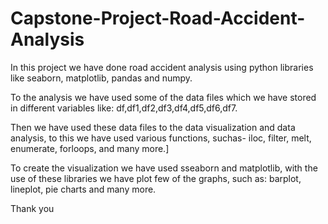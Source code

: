 # Capstone-Project-Road-Accident-Analysis
In this project we have done road accident analysis using python libraries like seaborn, matplotlib, pandas and numpy.

To the analysis we have used some of the data files which we have stored in different variables like: df,df1,df2,df3,df4,df5,df6,df7.

Then we have used these data files to the data visualization and data analysis, to this we have used various functions,
suchas- iloc, filter, melt, enumerate, forloops, and many more.]

To create the visualization we have used sseaborn and matplotlib, with the use of these libraries we have plot few of the graphs,
such as: barplot, lineplot, pie charts and many more.

Thank you
